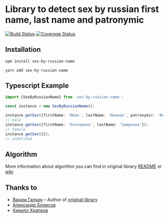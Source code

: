 # Library to detect sex by russian first name, last name and patronymic

[![Build Status](https://travis-ci.com/arnidan/sex-by-russian-name.svg?branch=master)](https://travis-ci.com/arnidan/sex-by-russian-name)
[![Coverage Status](https://coveralls.io/repos/github/arnidan/sex-by-russian-name/badge.svg?branch=master)](https://coveralls.io/github/arnidan/sex-by-russian-name?branch=master)

## Installation

```bash
npm install sex-by-russian-name
```

```
yarn add sex-by-russian-name
```

## Typescript Example

```typescript
import {SexByRussianName} from 'sex-by-russian-name';

const instance = new SexByRussianName();

instance.getSex({firstName: 'Иван', lastName: 'Иванов', patronymic: 'Иванович'});
// male
instance.getSex({firstName: 'Екатерина', lastName: 'Смирнова'});
// female
instance.getSex({});
// undefined
```

## Algorithm

More information about algorithm you can find in original library [README](https://github.com/vadimiztveri/sex_by_russian_name/blob/master/README.md#%D0%BA%D0%B0%D0%BA-%D1%8D%D1%82%D0%BE-%D1%80%D0%B0%D0%B1%D0%BE%D1%82%D0%B0%D0%B5%D1%82) or [wiki](https://github.com/vadimiztveri/sex_by_russian_name/wiki)

## Thanks to

* [Вадим Галкин](https://github.com/vadimiztveri/) – Author of [original library](https://github.com/vadimiztveri/sex_by_russian_name)
* [Александр Борисов](https://github.com/aishek)
* [Кирилл Храпков](https://github.com/cubbiu)
